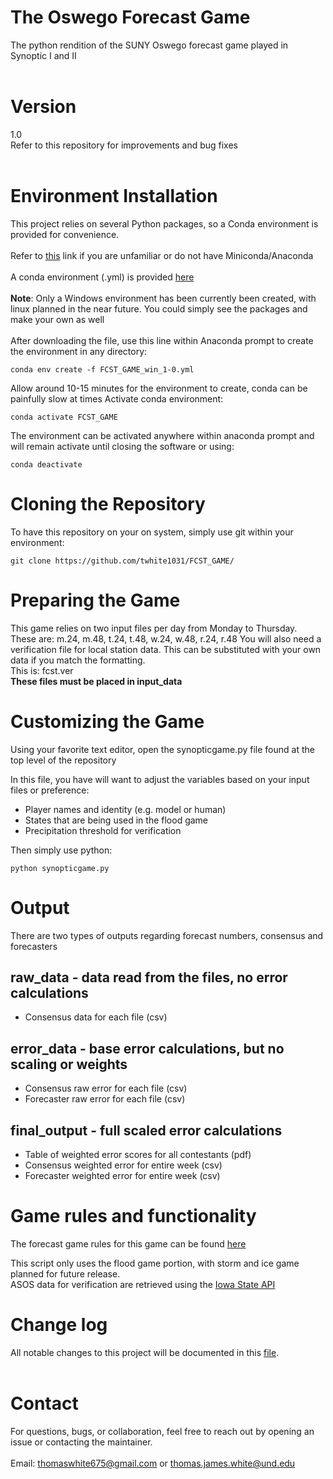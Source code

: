 # The Oswego Forecast Game
The python rendition of the SUNY Oswego forecast game played in Synoptic I and II
<br><br>
# Version
1.0 <br>
Refer to this repository for improvements and bug fixes
<br><br>
# Environment Installation
This project relies on several Python packages, so a Conda environment is provided for convenience.
<br><br>
Refer to [this](https://www.anaconda.com/docs/getting-started/miniconda/main) link if you are unfamiliar or do not have Miniconda/Anaconda
<br><br>
A conda environment (.yml) is provided [here](https://github.com/twhite1031/FCST_GAME/envs)
<br><br>
**Note**: Only a Windows environment has been currently been created, with linux planned in the near future. You could simply see the packages and make your own as well
<br><br>
After downloading the file, use this line within Anaconda prompt to create the environment in any directory:
```
conda env create -f FCST_GAME_win_1-0.yml
```
Allow around 10-15 minutes for the environment to create, conda can be painfully slow at times
Activate conda environment:
```
conda activate FCST_GAME
```
The environment can be activated anywhere within anaconda prompt and will remain activate until closing the software or using:
```
conda deactivate
```
# Cloning the Repository
To have this repository on your on system, simply use git within your environment:
```
git clone https://github.com/twhite1031/FCST_GAME/
```
# Preparing the Game
This game relies on two input files per day from Monday to Thursday. <br>
These are: m.24, m.48, t.24, t.48, w.24, w.48, r.24, r.48
You will also need a verification file for local station data. This can be substituted with your own data if you match the formatting.<br>
This is: fcst.ver <br>
**These files must be placed in input_data**

# Customizing the Game
Using your favorite text editor, open the synopticgame.py file found at the top level of the repository

In this file, you have will want to adjust the variables based on your input files or preference:
- Player names and identity (e.g. model or human)
- States that are being used in the flood game
- Precipitation threshold for verification

Then simply use python:
```
python synopticgame.py
```
# Output
There are two types of outputs regarding forecast numbers, consensus and forecasters

## raw_data - data read from the files, no error calculations
- Consensus data for each file (csv)
## error_data - base error calculations, but no scaling or weights
- Consensus raw error for each file (csv)
- Forecaster raw error for each file (csv)
## final_output - full scaled error calculations
- Table of weighted error scores for all contestants (pdf)
- Consensus weighted error for entire week (csv)
- Forecaster weighted error for entire week (csv)

# Game rules and functionality
The forecast game rules for this game can be found [here](https://pi.cs.oswego.edu/~osscams/local_game_files/game_rules.jpg)

This script only uses the flood game portion, with storm and ice game planned for future release. <br>
ASOS data for verification are retrieved using the [Iowa State API](https://mesonet.agron.iastate.edu/api/)

# Change log
All notable changes to this project will be documented in this [file](https://github.com/twhite1031/FCST_GAME/CHANGELOG.md).
<br><br>
# Contact
For questions, bugs, or collaboration, feel free to reach out by opening an issue or contacting the maintainer.
<br><br>
Email: thomaswhite675@gmail.com or thomas.james.white@und.edu
